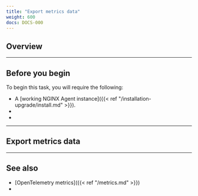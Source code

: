 ```yaml
---
title: "Export metrics data"
weight: 600
docs: DOCS-000
---
```


[//]: # "These are Markdown comments to guide you through document structure."
[//]: # "Remove them as you go, as well as unnecessary sections for this use case."

## Overview

[//]: # "Write a description which outlines precisely what this page of instructions will accomplish."
[//]: # "This description, like all instructions, should be direct and imperative."
[//]: # "Avoid ambiguous promises such as 'enables functionality': state precisely what it does."

---

## Before you begin

[//]: # "List all of the prerequisites for completing this task."
[//]: # "This might be the first page for a reader, so include a link to installation."

To begin this task, you will require the following:

- A [working NGINX Agent instance]({{< ref "/installation-upgrade/install.md" >}}).
-
-


---

## Export metrics data


---

## See also

[//]: # "Examples of additional topics users might want to read include:"
[//]: # "Relevant reference information, configuration options and more complex use cases."

- [OpenTelemetry metrics]({{< ref "/metrics.md" >}})
-
